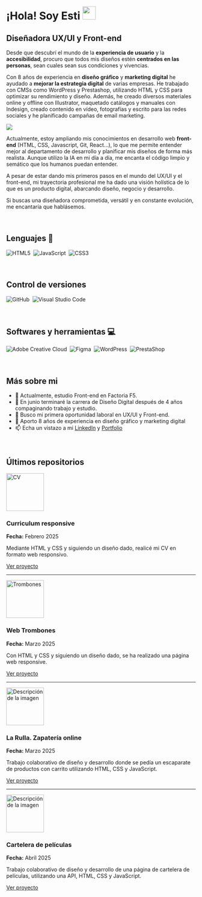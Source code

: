 <h1><b>¡Hola! Soy Esti </b><img src="https://media.giphy.com/media/hvRJCLFzcasrR4ia7z/giphy.gif" width="35"></h1>

## Diseñadora UX/UI y Front-end

Desde que descubrí el mundo de la **experiencia de usuario** y la **accesibilidad**, procuro que todos mis diseños estén **centrados en las personas**, sean cuales sean sus condiciones y vivencias. 

Con 8 años de experiencia en **diseño gráfico** y **marketing digital** he ayudado a **mejorar la estrategia digital** de varias empresas. He trabajado con CMSs como WordPress y Prestashop, utilizando HTML y CSS para optimizar su rendimiento y diseño. Además, he creado diversos materiales online y offline con Illustrator, maquetado catálogos y manuales con Indesign, creado contenido en vídeo, fotografías y escrito para las redes sociales y he planificado campañas de email marketing. 

<img src="https://media1.giphy.com/media/v1.Y2lkPTc5MGI3NjExYTRhYmozN3hua3Vmam40YXpndnhpaGJtM3hraWFjcWZ2a2xwMThmdCZlcD12MV9pbnRlcm5hbF9naWZfYnlfaWQmY3Q9Zw/1GEATImIxEXVR79Dhk/giphy.gif">

Actualmente, estoy ampliando mis conocimientos en desarrollo web **front-end** (HTML, CSS, Javascript, Git, React...), lo que me permite entender mejor al departamento de desarrollo y planificar mis diseños de forma más realista. Aunque utilizo la IA en mi día a día, me encanta el código limpio y semático que los humanos puedan entender.

A pesar de estar dando mis primeros pasos en el mundo del UX/UI y el front-end, mi trayectoria profesional me ha dado una visión holística de lo que es un producto digital, abarcando diseño, negocio y desarrollo.

Si buscas una diseñadora comprometida, versátil y en constante evolución, me encantaría que hablásemos.<br><br><br>

## Lenguajes 📖
![HTML5](https://img.shields.io/badge/html5-%23E34F26.svg?style=for-the-badge&logo=html5&logoColor=white)&nbsp;
![JavaScript](https://img.shields.io/badge/javascript-%23323330.svg?style=for-the-badge&logo=javascript&logoColor=%23F7DF1E)&nbsp;
![CSS3](https://img.shields.io/badge/css3-%231572B6.svg?style=for-the-badge&logo=css3&logoColor=white)&nbsp;<br><br><br>


## Control de versiones
![GitHub](https://img.shields.io/badge/github-%23121011.svg?style=for-the-badge&logo=github&logoColor=white)&nbsp;
![Visual Studio Code](https://img.shields.io/badge/Visual%20Studio%20Code-0078d7.svg?style=for-the-badge&logo=visual-studio-code&logoColor=white)&nbsp;<br><br><br>


## Softwares y herramientas 💻
![Adobe Creative Cloud](https://img.shields.io/badge/Adobe%20Creative%20Cloud-DA1F26?style=for-the-badge&logo=adobecreativecloud&logoColor=white)&nbsp;
![Figma](https://img.shields.io/badge/figma-%2300B4B6.svg?style=for-the-badge&logo=figma&logoColor=white)&nbsp;
![WordPress](https://img.shields.io/badge/WordPress-21759B?style=for-the-badge&logo=wordpress&logoColor=white)&nbsp;
![PrestaShop](https://img.shields.io/badge/PrestaShop-FF6600?style=for-the-badge&logo=prestashop&logoColor=white)&nbsp;<br><br><br>


## Más sobre mi

- 🌱 Actualmente, estudio Front-end en Factoria F5.
- 🔭 En junio terminaré la carrera de Diseño Digital después de 4 años compaginando trabajo y estudio.
- 👯 Busco mi primera oportunidad laboral en UX/UI y Front-end.
- 💬 Aporto 8 años de experiencia en diseño gráfico y marketing digital
- 📫 Echa un vistazo a mi [LinkedIn](https://www.linkedin.com/in/emartinborja/) y [Portfolio](www.emartinborja.myportfolio.com/)<br><br><br>

## Últimos repositorios

<div max-width:400px;">
  <img src="https://cdn.pixabay.com/photo/2021/02/02/12/22/cv-5973796_960_720.png" alt="CV" width="100"/>
  <h3>Curriculum responsive</h3>
  <p><strong>Fecha:</strong> Febrero 2025</p>
  <p>Mediante HTML y CSS y siguiendo un diseño dado, realicé mi CV en formato web responsivo.</p>
  <a href="https://github.com/esti-martin/front-act02-cv-responsive-main" target="_blank">Ver proyecto</a>
</div>

---

<div max-width:400px;">
  <img src="https://cdn.pixabay.com/photo/2019/01/20/22/53/trumpet-3944938_960_720.jpg" alt="Trombones" width="100"/>
  <h3>Web Trombones</h3>
  <p><strong>Fecha:</strong> Marzo 2025</p>
  <p>Con HTML y CSS y siguiendo un diseño dado, se ha realizado una página web responsive.</p>
  <a href="https://github.com/esti-martin/pf5_04_act01_landingpage" target="_blank">Ver proyecto</a>
</div>

---

<div max-width:400px;">
  <img src="https://cdn.pixabay.com/photo/2022/03/25/01/44/online-shop-7090116_960_720.png" alt="Descripción de la imagen" width="100"/>
  <h3>La Rulla. Zapatería online</h3>
  <p><strong>Fecha:</strong> Marzo 2025</p>
  <p>Trabajo colaborativo de diseño y desarrollo donde se pedía un escaparate de productos con carrito utilizando HTML, CSS y JavaScript.</p>
  <a href="https://github.com/esti-martin/front-act05-escaparate" target="_blank">Ver proyecto</a>
</div>

---

<div max-width:400px;">
  <img src="https://cdn.pixabay.com/photo/2025/02/08/08/17/ai-generated-9391672_960_720.jpg" alt="Descripción de la imagen" width="100"/>
  <h3>Cartelera de películas</h3>
  <p><strong>Fecha:</strong> Abril 2025</p>
  <p>Trabajo colaborativo de diseño y desarrollo de una página de cartelera de películas, utilizando una API, HTML, CSS y JavaScript.</p>
  <a href="https://github.com/esti-martin/front-act06-cartelera" target="_blank">Ver proyecto</a>
</div>

